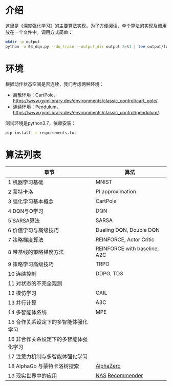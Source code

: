 # 介绍
这里是《深度强化学习》的主要算法实现。为了方便阅读，单个算法的实现及调用放在一个文件中。调用方式简单：
```bash
mkdir -p output
python -u 04_dqn.py --do_train --output_dir output 2>&1 | tee output/log.txt
```


# 环境
根据动作状态空间是否连续，我们考虑两种环境：
- 离散环境：CartPole，https://www.gymlibrary.dev/environments/classic_control/cart_pole/.
- 连续环境：Pendulum，https://www.gymlibrary.dev/environments/classic_control/pendulum/.

测试环境是python3.7，依赖安装：
```bash
pip install -r requirements.txt 
```


# 算法列表
| 章节                                  | 算法                                                                                                             |
| ------------------------------------- | ---------------------------------------------------------------------------------------------------------------- |
| 1 机器学习基础                        | MNIST                                                                                                            |
| 2 蒙特卡洛                            | PI approximation                                                                                                 |
| 3 强化学习基本概念                    | CartPole                                                                                                         |
| 4 DQN与Q学习                          | DQN                                                                                                              |
| 5 SARSA算法                           | SARSA                                                                                                            |
| 6 价值学习与高级技巧                  | Dueling DQN, Double DQN                                                                                          |
| 7 策略梯度算法                        | REINFORCE, Actor Critic                                                                                          |
| 8 带基线的策略梯度方法                | REINFORCE with baseline, A2C                                                                                     |
| 9 策略学习高级技巧                    | TRPO                                                                                                             |
| 10 连续控制                           | DDPG, TD3                                                                                                        |
| 11 对状态的不完全观测                 |                                                                                                                  |
| 12 模仿学习                           | GAIL                                                                                                             |
| 13 并行计算                           | A3C                                                                                                              |
| 14 多智能体系统                       | MPE                                                                                                              |
| 15 合作关系设定下的多智能体强化学习   |                                                                                                                  |
| 16 非合作关系设定下的多智能体强化学习 |                                                                                                                  |
| 17 注意力机制与多智能体强化学习       |                                                                                                                  |
| 18 AlphaGo 与蒙特卡洛树搜索           | [AlphaZero](https://github.com/suragnair/alpha-zero-general)                                                     |
| 19 现实世界中的应用                   | [NAS](https://github.com/titu1994/neural-architecture-search) [Recommender](https://github.com/awarebayes/RecNN) |


